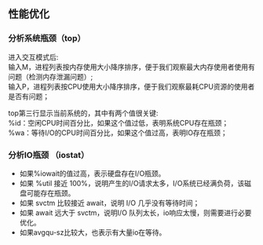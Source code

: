 ## 性能优化

### 分析系统瓶颈（top）
进入交互模式后:  
输入M，进程列表按内存使用大小降序排序，便于我们观察最大内存使用者使用有问题（检测内存泄漏问题）;  
输入P，进程列表按CPU使用大小降序排序，便于我们观察最耗CPU资源的使用者是否有问题；  

top第三行显示当前系统的，其中有两个值很关键:  
%id：空闲CPU时间百分比，如果这个值过低，表明系统CPU存在瓶颈；  
%wa：等待I/O的CPU时间百分比，如果这个值过高，表明IO存在瓶颈；  


### 分析IO瓶颈 （iostat）

- 如果%iowait的值过高，表示硬盘存在I/O瓶颈。
- 如果 %util 接近 100%，说明产生的I/O请求太多，I/O系统已经满负荷，该磁盘可能存在瓶颈。
- 如果 svctm 比较接近 await，说明 I/O 几乎没有等待时间；
- 如果 await 远大于 svctm，说明I/O 队列太长，io响应太慢，则需要进行必要优化。
- 如果avgqu-sz比较大，也表示有大量io在等待。
